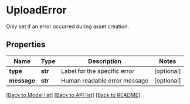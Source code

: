 # UploadError

Only set if an error occurred during asset creation.
## Properties
Name | Type | Description | Notes
------------ | ------------- | ------------- | -------------
**type** | **str** | Label for the specific error | [optional]
**message** | **str** | Human readable error message | [optional]

[[Back to Model list]](../README.md#documentation-for-models) [[Back to API list]](../README.md#documentation-for-api-endpoints) [[Back to README]](../README.md)


